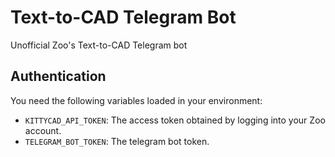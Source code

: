 # Text-to-CAD Telegram Bot
Unofficial Zoo's Text-to-CAD Telegram bot

## Authentication
You need the following variables loaded in your environment:
 * `KITTYCAD_API_TOKEN`: The access token obtained by logging into your Zoo account.
 * `TELEGRAM_BOT_TOKEN`: The telegram bot token.
